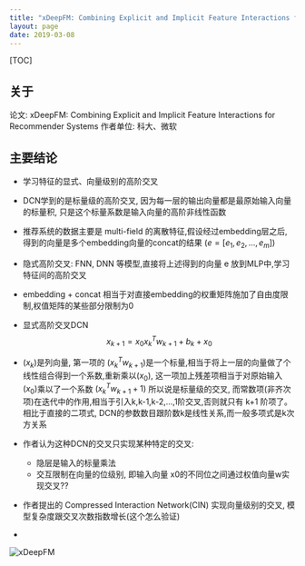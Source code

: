 ```yaml
---
title: "xDeepFM: Combining Explicit and Implicit Feature Interactions for Recommender Systems"
layout: page
date: 2019-03-08
---
```

[TOC]

## 关于
论文: xDeepFM: Combining Explicit and Implicit Feature Interactions for Recommender Systems
作者单位: 科大、微软

## 主要结论
- 学习特征的显式、向量级别的高阶交叉
- DCN学到的是标量级的高阶交叉, 因为每一层的输出向量都是最原始输入向量的标量积, 只是这个标量系数是输入向量的高阶非线性函数
- 推荐系统的数据主要是 multi-field 的离散特征,假设经过embedding层之后, 得到的向量是多个embedding向量的concat的结果 $( e = [e_1, e_2, ..., e_m] )$
- 隐式高阶交叉: FNN, DNN 等模型,直接将上述得到的向量 e 放到MLP中,学习特征间的高阶交叉
- embedding + concat 相当于对直接embedding的权重矩阵施加了自由度限制,权值矩阵的某些部分限制为0
- 显式高阶交叉DCN
$$
x_{k+1} = x_0 x_k^T w_{k+1} + b_k + x_0
$$

- $(x_k)$是列向量, 第一项的 $(x_k^T w_{k+1})$是一个标量,相当于将上一层的向量做了个线性组合得到一个系数,重新乘以$(x_0)$, 这一项加上残差项相当于对原始输入$(x_0)$乘以了一个系数 $(x_k^T w_{k+1} + 1)$ 所以说是标量级的交叉, 而常数项(非齐次项)在迭代中的作用,相当于引入k,k-1,k-2,...,1阶交叉,否则就只有 k+1 阶项了。相比于直接的二项式, DCN的参数数目跟阶数k是线性关系,而一般多项式是k次方关系
- 作者认为这种DCN的交叉只实现某种特定的交叉:
    - 隐层是输入的标量乘法
    - 交互限制在向量的位级别, 即输入向量 x0的不同位之间通过权值向量w实现交叉??
- 作者提出的 Compressed Interaction Network(CIN) 实现向量级别的交叉, 模型复杂度跟交叉次数指数增长(这个怎么验证)
- 

![xDeepFM](/wiki/static/images/xdeepfm.png)
